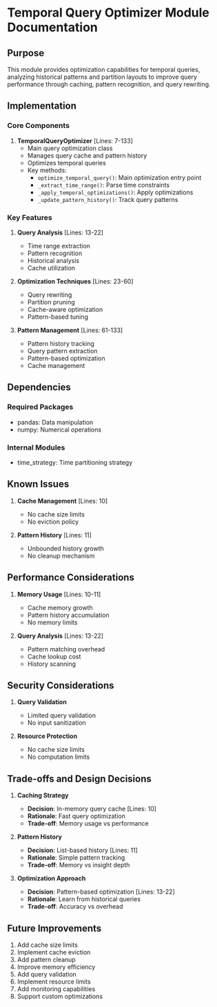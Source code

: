 # Temporal Query Optimizer Module Documentation

## Purpose

This module provides optimization capabilities for temporal queries, analyzing historical patterns and partition layouts to improve query performance through caching, pattern recognition, and query rewriting.

## Implementation

### Core Components

1. **TemporalQueryOptimizer** [Lines: 7-133]
   - Main query optimization class
   - Manages query cache and pattern history
   - Optimizes temporal queries
   - Key methods:
     - `optimize_temporal_query()`: Main optimization entry point
     - `_extract_time_range()`: Parse time constraints
     - `_apply_temporal_optimizations()`: Apply optimizations
     - `_update_pattern_history()`: Track query patterns

### Key Features

1. **Query Analysis** [Lines: 13-22]

   - Time range extraction
   - Pattern recognition
   - Historical analysis
   - Cache utilization

2. **Optimization Techniques** [Lines: 23-60]

   - Query rewriting
   - Partition pruning
   - Cache-aware optimization
   - Pattern-based tuning

3. **Pattern Management** [Lines: 61-133]
   - Pattern history tracking
   - Query pattern extraction
   - Pattern-based optimization
   - Cache management

## Dependencies

### Required Packages

- pandas: Data manipulation
- numpy: Numerical operations

### Internal Modules

- time_strategy: Time partitioning strategy

## Known Issues

1. **Cache Management** [Lines: 10]

   - No cache size limits
   - No eviction policy

2. **Pattern History** [Lines: 11]
   - Unbounded history growth
   - No cleanup mechanism

## Performance Considerations

1. **Memory Usage** [Lines: 10-11]

   - Cache memory growth
   - Pattern history accumulation
   - No memory limits

2. **Query Analysis** [Lines: 13-22]
   - Pattern matching overhead
   - Cache lookup cost
   - History scanning

## Security Considerations

1. **Query Validation**

   - Limited query validation
   - No input sanitization

2. **Resource Protection**
   - No cache size limits
   - No computation limits

## Trade-offs and Design Decisions

1. **Caching Strategy**

   - **Decision**: In-memory query cache [Lines: 10]
   - **Rationale**: Fast query optimization
   - **Trade-off**: Memory usage vs performance

2. **Pattern History**

   - **Decision**: List-based history [Lines: 11]
   - **Rationale**: Simple pattern tracking
   - **Trade-off**: Memory vs insight depth

3. **Optimization Approach**
   - **Decision**: Pattern-based optimization [Lines: 13-22]
   - **Rationale**: Learn from historical queries
   - **Trade-off**: Accuracy vs overhead

## Future Improvements

1. Add cache size limits
2. Implement cache eviction
3. Add pattern cleanup
4. Improve memory efficiency
5. Add query validation
6. Implement resource limits
7. Add monitoring capabilities
8. Support custom optimizations
